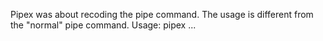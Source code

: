 Pipex was about recoding the pipe command. The usage is different from the "normal" pipe command.
Usage: pipex <infile> <command1> ... <commandn> <outfile>
